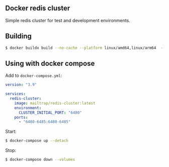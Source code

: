 ## Docker redis cluster

Simple redis cluster for test and development environments.

## Building

```sh
$ docker buildx build --no-cache --platform linux/amd64,linux/arm64  --tag mailtrap/redis-cluster:latest --push .
```

## Using with docker compose

Add to `docker-compose.yml`:

```yaml
version: "3.9"

services:
  redis-cluster:
    image: mailtrap/redis-cluster:latest
    environment:
      CLUSTER_INITIAL_PORT: "6480"
    ports:
      - "6480-6485:6480-6485"
```

Start:

```sh
$ docker-compose up --detach
```

Stop:

```sh
$ docker-compose down --volumes
```
